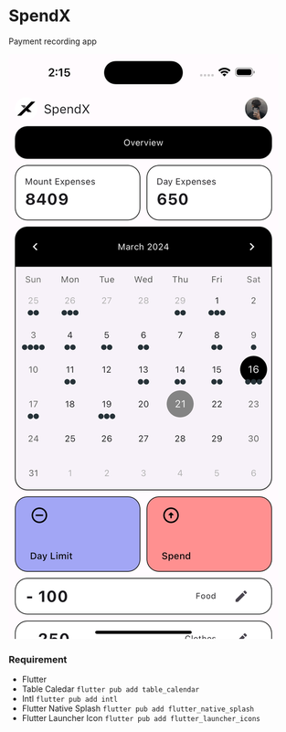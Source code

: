 # SpendX

Payment recording app

![alt text](https://github.com/jschomchoey/SpendX/blob/main/assets/images/preview.png?raw=true)

### Requirement

- Flutter
- Table Caledar `flutter pub add table_calendar`
- Intl `flutter pub add intl`
- Flutter Native Splash `flutter pub add flutter_native_splash`
- Flutter Launcher Icon `flutter pub add flutter_launcher_icons`


